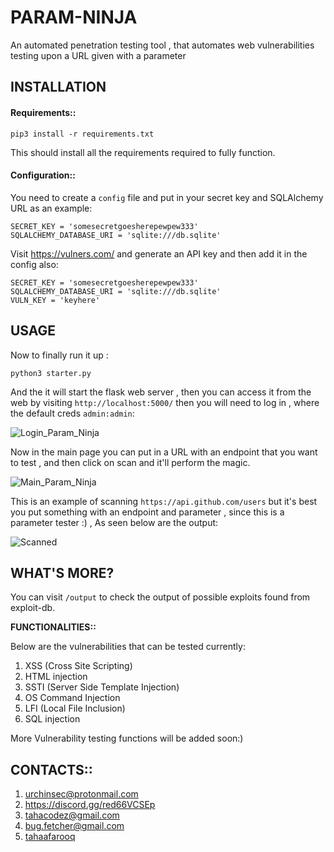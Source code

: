 # PARAM-NINJA
An automated penetration testing tool , that automates web vulnerabilities testing upon a URL given with a parameter

## INSTALLATION
#### Requirements::
```
pip3 install -r requirements.txt
```
This should install all the requirements required to fully function.

#### Configuration::
You need to create a `config` file and put in your secret key and SQLAlchemy URL as an example:

```
SECRET_KEY = 'somesecretgoesherepewpew333'
SQLALCHEMY_DATABASE_URI = 'sqlite:///db.sqlite'
```

Visit https://vulners.com/ and generate an API key and then add it in the config also:

```
SECRET_KEY = 'somesecretgoesherepewpew333'
SQLALCHEMY_DATABASE_URI = 'sqlite:///db.sqlite'
VULN_KEY = 'keyhere'
```

## USAGE
Now to finally run it up :

```
python3 starter.py
```

And the it will start the flask web server , then you can access it from the web by visiting `http://localhost:5000/`
then you will need to log in , where the default creds `admin:admin`:

![Login_Param_Ninja](https://user-images.githubusercontent.com/49201347/157232948-2703c2ff-94b6-403a-ab45-d622bf4d2238.png)

Now in the main page you can put in a URL with an endpoint that you want to test , and then click on scan and it'll perform the magic.

![Main_Param_Ninja](https://user-images.githubusercontent.com/49201347/157233470-860bd9bc-173e-40d4-b498-dd801acac8a0.png)

This is an example of scanning `https://api.github.com/users` but it's  best you put something with an endpoint and parameter , since this is a parameter tester :) , As seen below are the output:

![Scanned](https://user-images.githubusercontent.com/49201347/157249666-b6e0add1-ef2f-4f2e-ba9f-c9b55e862ee7.png)

## WHAT'S MORE?
You can visit `/output` to check the output of possible exploits found from exploit-db.

**FUNCTIONALITIES::**

Below are the vulnerabilities that can be tested currently:

1. XSS (Cross Site Scripting)
2. HTML injection
3. SSTI (Server Side Template Injection)
4. OS Command Injection
5. LFI (Local File Inclusion)
6. SQL injection

More Vulnerability testing functions will be added soon:)

## CONTACTS::
1. urchinsec@protonmail.com
2. https://discord.gg/red66VCSEp
3. tahacodez@gmail.com
4. bug.fetcher@gmail.com
5. [tahaafarooq](https://twitter.com/tahaafarooq)
